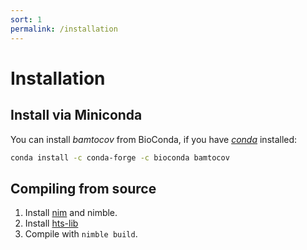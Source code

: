 ```yaml
---
sort: 1
permalink: /installation
---
```


# Installation

## Install via Miniconda

You can install _bamtocov_ from BioConda, if you have 
[_conda_](https://docs.conda.io/en/latest/miniconda.html) installed:

```bash
conda install -c conda-forge -c bioconda bamtocov
```

## Compiling from source

1. Install [nim](https://nim-lang.org/) and nimble.
1. Install [hts-lib](https://www.htslib.org)
1. Compile with `nimble build`.